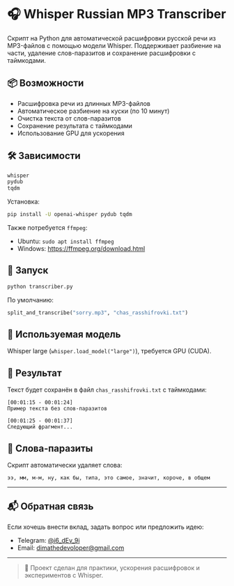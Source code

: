 # 🎧 Whisper Russian MP3 Transcriber

Скрипт на Python для автоматической расшифровки русской речи из MP3-файлов с помощью модели Whisper. Поддерживает разбиение на части, удаление слов-паразитов и сохранение расшифровки с таймкодами.

## 📦 Возможности

- Расшифровка речи из длинных MP3-файлов
- Автоматическое разбиение на куски (по 10 минут)
- Очистка текста от слов-паразитов
- Сохранение результата с таймкодами
- Использование GPU для ускорения

## 🛠️ Зависимости

```txt
whisper
pydub
tqdm
```

Установка:

```bash
pip install -U openai-whisper pydub tqdm
```

Также потребуется `ffmpeg`:

- Ubuntu: `sudo apt install ffmpeg`
- Windows: https://ffmpeg.org/download.html

## 🚀 Запуск

```bash
python transcriber.py
```

По умолчанию:

```python
split_and_transcribe("sorry.mp3", "chas_rasshifrovki.txt")
```

## 🧠 Используемая модель

Whisper large (`whisper.load_model("large")`), требуется GPU (CUDA).

## 📂 Результат

Текст будет сохранён в файл `chas_rasshifrovki.txt` с таймкодами:

```
[00:01:15 - 00:01:24]
Пример текста без слов-паразитов

[00:01:25 - 00:01:37]
Следующий фрагмент...
```

## 🧹 Слова-паразиты

Скрипт автоматически удаляет слова:

```
ээ, мм, м-м, ну, как бы, типа, это самое, значит, короче, в общем
```

---

## 📬 Обратная связь

Если хочешь внести вклад, задать вопрос или предложить идею:

- Telegram: [@i6_dEv_9i](https://t.me/i6_dEv_9i)
- Email: [dimathedevoloper@gmail.com](mailto:dimathedevoloper@gmail.com)

---

> 📘 Проект сделан для практики, ускорения расшифровок и экспериментов с Whisper.
